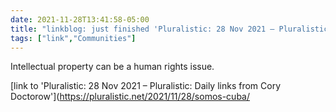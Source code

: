 ```yaml
---
date: 2021-11-28T13:41:58-05:00
title: "linkblog: just finished 'Pluralistic: 28 Nov 2021 – Pluralistic: Daily links from Cory Doctorow'"
tags: ["link","Communities"]
---
```

Intellectual property can be a human rights issue.
 
[link to 'Pluralistic: 28 Nov 2021 – Pluralistic: Daily links from Cory Doctorow'](https://pluralistic.net/2021/11/28/somos-cuba/
